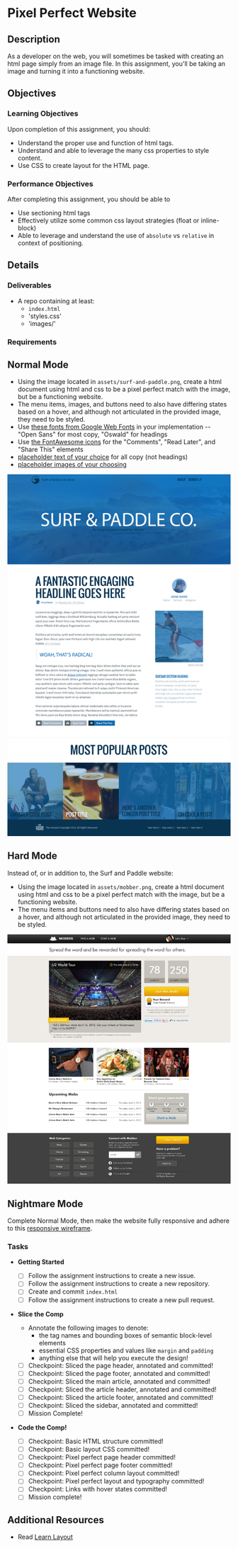 # Pixel Perfect Website

## Description
As a developer on the web, you will sometimes be tasked with creating an html
page simply from an image file.  In this assignment, you&#x27;ll be taking an
image and turning it into a functioning website.

## Objectives

### Learning Objectives

Upon completion of this assignment, you should:

* Understand the proper use and function of html tags.
* Understand and able to leverage the many css properties to style content.
* Use CSS to create layout for the HTML page.

### Performance Objectives

After completing this assignment, you should be able to

* Use sectioning html tags
* Effectively utilize some common css layout strategies (float or inline-block)
* Able to leverage and understand the use of `absolute` vs `relative` in context
  of positioning.

## Details

### Deliverables

* A repo containing at least:
  * `index.html`
  * 'styles.css'
  * 'images/'

### Requirements

## Normal Mode

* Using the image located in `assets/surf-and-paddle.png`, create a html
  document using html and css to be a pixel perfect match with the image, but be
  a functioning website.
* The menu items, images, and buttons need to also have differing states based
  on a hover, and although not articulated in the provided image, they need to
  be styled.
* Use [these fonts from Google Web
  Fonts](http://www.google.com/fonts#UsePlace:use/Collection:Oswald|Open+Sans)
  in your implementation -- "Open Sans" for most copy, "Oswald" for headings
* Use [the FontAwesome
  icons](http://fortawesome.github.io/Font-Awesome/cheatsheet/) for the
  "Comments", "Read Later", and "Share This" elements
* [placeholder text of your choice](http://meettheipsums.com) for all copy (not headings)
* [placeholder images of your
  choosing](http://www.hanselman.com/blog/TheInternetsBestPlaceholderImageSitesForWebDevelopment.aspx)

![Surf and paddle image](assets/surf-and-paddle.png)

## Hard Mode

Instead of, or in addition to, the Surf and Paddle website:

* Using the image located in `assets/mobber.png`, create a html
  document using html and css to be a pixel perfect match with the image, but be
  a functioning website.
* The menu items and buttons need to also have differing states based on a
  hover, and although not articulated in the provided image, they need to be
  styled.

![Mobber comp](assets/mobber.png)

## Nightmare Mode

Complete Normal Mode, then make the website fully responsive and adhere to this
[responsive wireframe](assets/surf-and-paddle-responsive.pdf).

### Tasks

* **Getting Started**
    * [ ] Follow the assignment instructions to create a new issue.
    * [ ] Follow the assignment instructions to create a new repository.
    * [ ] Create and commit `index.html`
    * [ ] Follow the assignment instructions to create a new pull request.
* **Slice the Comp**
    * Annotate the following images to denote:
        * the tag names and bounding boxes of semantic block-level elements
        * essential CSS properties and values like `margin` and `padding`
        * anything else that will help you execute the design!

    * [ ] Checkpoint: Sliced the page header, annotated and committed!
    * [ ] Checkpoint: Sliced the page footer, annotated and committed!
    * [ ] Checkpoint: Sliced the main article, annotated and committed!
    * [ ] Checkpoint: Sliced the article header, annotated and committed!
    * [ ] Checkpoint: Sliced the article footer, annotated and committed!
    * [ ] Checkpoint: Sliced the sidebar, annotated and committed!
    * [ ] Mission Complete!
* **Code the Comp!**
    * [ ] Checkpoint: Basic HTML structure committed!
    * [ ] Checkpoint: Basic layout CSS committed!
    * [ ] Checkpoint: Pixel perfect page header committed!
    * [ ] Checkpoint: Pixel perfect page footer committed!
    * [ ] Checkpoint: Pixel perfect column layout committed!
    * [ ] Checkpoint: Pixel perfect layout and typography committed!
    * [ ] Checkpoint: Links with hover states committed!
    * [ ] Mission complete!

## Additional Resources

* Read [Learn Layout](http://learnlayout.com/)

